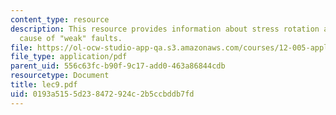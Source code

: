 ```yaml
---
content_type: resource
description: This resource provides information about stress rotation and possible
  cause of "weak" faults.
file: https://ol-ocw-studio-app-qa.s3.amazonaws.com/courses/12-005-applications-of-continuum-mechanics-to-earth-atmospheric-and-planetary-sciences-spring-2006/0193a5155d238472924c2b5ccbddb7fd_lec9.pdf
file_type: application/pdf
parent_uid: 556c63fc-b90f-9c17-add0-463a86844cdb
resourcetype: Document
title: lec9.pdf
uid: 0193a515-5d23-8472-924c-2b5ccbddb7fd
---
```

